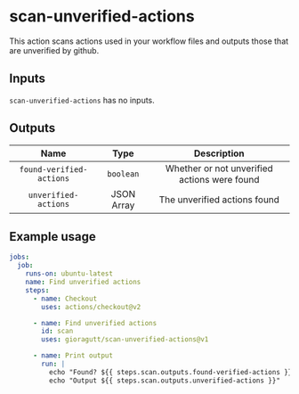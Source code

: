 # scan-unverified-actions

This action scans actions used in your workflow files and outputs those that are unverified by github.

## Inputs

`scan-unverified-actions` has no inputs.

## Outputs

|           Name           |    Type    |                 Description                  |
| :----------------------: | :--------: | :------------------------------------------: |
| `found-verified-actions` | `boolean`  | Whether or not unverified actions were found |
|   `unverified-actions`   | JSON Array |         The unverified actions found         |

## Example usage

```yaml
jobs:
  job:
    runs-on: ubuntu-latest
    name: Find unverified actions
    steps:
      - name: Checkout
        uses: actions/checkout@v2

      - name: Find unverified actions
        id: scan
        uses: gioragutt/scan-unverified-actions@v1

      - name: Print output
        run: |
          echo "Found? ${{ steps.scan.outputs.found-verified-actions }}"
          echo "Output ${{ steps.scan.outputs.unverified-actions }}"
```
